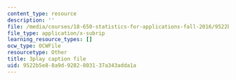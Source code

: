 ```yaml
---
content_type: resource
description: ''
file: /media/courses/18-650-statistics-for-applications-fall-2016/9522b5e88a9d9282803137a343adda1a_OYcdw5vOgIc.srt
file_type: application/x-subrip
learning_resource_types: []
ocw_type: OCWFile
resourcetype: Other
title: 3play caption file
uid: 9522b5e8-8a9d-9282-8031-37a343adda1a
---
```

